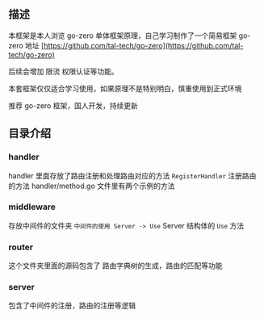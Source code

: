 ## 描述
本框架是本人浏览 go-zero 单体框架原理，自己学习制作了一个简易框架
go-zero 地址 [https://github.com/tal-tech/go-zero](https://github.com/tal-tech/go-zero)

后续会增加 限流 权限认证等功能。

本套框架仅仅适合学习使用，如果原理不是特别明白，慎重使用到正式环境

推荐 go-zero 框架，国人开发，持续更新

## 目录介绍
### handler
handler 里面存放了路由注册和处理路由对应的方法
`RegisterHandler` 注册路由的方法
handler/method.go 文件里有两个示例的方法

### middleware
存放中间件的文件夹
`中间件的使用 Server -> Use` Server 结构体的 `Use` 方法

### router
这个文件夹里面的源码包含了 路由字典树的生成，路由的匹配等功能

### server
包含了中间件的注册，路由的注册等逻辑
